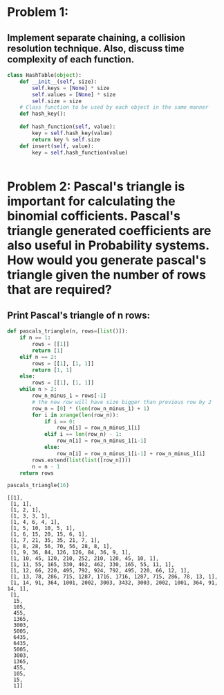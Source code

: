 
# Problem 1:

## Implement separate chaining, a collision resolution technique. Also, discuss time complexity of each function.


```python
class HashTable(object):
    def __init__(self, size):
        self.keys = [None] * size
        self.values = [None] * size
        self.size = size
    # Class function to be used by each object in the same manner
    def hash_key():
        
    def hash_function(self, value):
        key = self.hash_key(value)
        return key % self.size
    def insert(self, value):
        key = self.hash_function(value)
        
```

# Problem 2: Pascal's triangle is important for calculating the binomial cofficients. Pascal's triangle generated coefficients are also useful in Probability systems. How would you generate pascal's triangle given the number of rows that are required?

## Print Pascal's triangle of n rows:


```python
def pascals_triangle(n, rows=[list()]):
    if n == 1:
        rows = [[1]]
        return [1]
    elif n == 2:
        rows = [[1], [1, 1]]
        return [1, 1]
    else:
        rows = [[1], [1, 1]]
    while n > 2:
        row_n_minus_1 = rows[-1]
        # the new row will have size bigger than previous row by 2
        row_n = [0] * (len(row_n_minus_1) + 1)
        for i in xrange(len(row_n)):
            if i == 0:
                row_n[i] = row_n_minus_1[i]
            elif i == len(row_n) - 1:
                row_n[i] = row_n_minus_1[i-1]
            else:
                row_n[i] = row_n_minus_1[i-1] + row_n_minus_1[i]
        rows.extend(list(list([row_n])))
        n = n - 1
    return rows
```


```python
pascals_triangle(16)
```




    [[1],
     [1, 1],
     [1, 2, 1],
     [1, 3, 3, 1],
     [1, 4, 6, 4, 1],
     [1, 5, 10, 10, 5, 1],
     [1, 6, 15, 20, 15, 6, 1],
     [1, 7, 21, 35, 35, 21, 7, 1],
     [1, 8, 28, 56, 70, 56, 28, 8, 1],
     [1, 9, 36, 84, 126, 126, 84, 36, 9, 1],
     [1, 10, 45, 120, 210, 252, 210, 120, 45, 10, 1],
     [1, 11, 55, 165, 330, 462, 462, 330, 165, 55, 11, 1],
     [1, 12, 66, 220, 495, 792, 924, 792, 495, 220, 66, 12, 1],
     [1, 13, 78, 286, 715, 1287, 1716, 1716, 1287, 715, 286, 78, 13, 1],
     [1, 14, 91, 364, 1001, 2002, 3003, 3432, 3003, 2002, 1001, 364, 91, 14, 1],
     [1,
      15,
      105,
      455,
      1365,
      3003,
      5005,
      6435,
      6435,
      5005,
      3003,
      1365,
      455,
      105,
      15,
      1]]




```python

```
